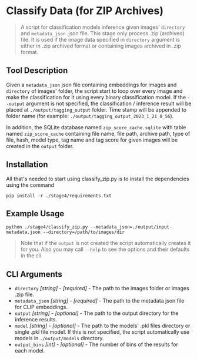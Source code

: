 # Classify Data (for ZIP Archives)

> A script for classification models inference given images' `directory` and `metadata_json` .json file. This stage only process .zip (archived) file. It is used if the image data specified in `directory` argument is either in .zip archived format or containing images archived in .zip format. 

## Tool Description

Given a `metadata_json` json file containing embeddings for images and `directory` of images' folder, the script start to loop over every image and make the classification for it using every binary classification model. If the `--output` argument is not specified, the classification / inference result will be placed at `./output/tagging_output` folder. Time stamp will be appended to folder name (for example: `./output/tagging_output_2023_1_21_0_56`).

In addition, the SQLite database named `zip_score_cache.sqlite` with table named `zip_score_cache` containing file name, file path, archive path, type of file, hash, model type, tag name and tag score for given images will be created in the `output` folder. 

## Installation
All that's needed to start using classify_zip.py is to install the dependencies using the command
```
pip install -r ./stage4/requirements.txt
```

## Example Usage

```
python ./stage4/classify_zip.py --metadata_json=./output/input-metadata.json --directory=/path/to/images/dir
```

> Note that if the `output` is not created the script automatically creates it for you. 
Also you may call `--help` to see the options and their defaults in the cli. 


## CLI Arguments

* `directory` _[string]_ - _[required]_ - The path to the images folder or images .zip file. 
* `metadata_json` _[string]_ - _[required]_ - The path to the metadata json file for CLIP embeddings. 
* `output` _[string]_ - _[optional]_ - The path to the output directory for the inference results. 
* `model` _[string]_ - _[optional]_ - The path to the models' .pkl files directory or single .pkl file model. If this is not specified, the script automatically use models in `./output/models` directory.
* `output_bins` _[int]_ - _[optional]_ -  The number of bins of the results for each model.

